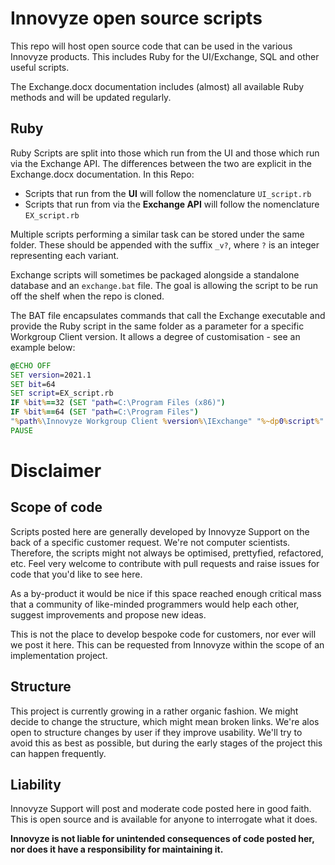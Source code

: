 # Innovyze open source scripts
This repo will host open source code that can be used in the various Innovyze products. This includes Ruby for the UI/Exchange, SQL and other useful scripts.

The Exchange.docx documentation includes (almost) all available Ruby methods and will be updated regularly.

## Ruby
Ruby Scripts are split into those which run from the UI and those which run via the Exchange API. The differences between the two are explicit in the Exchange.docx documentation. In this Repo:
* Scripts that run from the **UI** will follow the nomenclature `UI_script.rb`
* Scripts that run from via the **Exchange API** will follow the nomenclature `EX_script.rb`

Multiple scripts performing a similar task can be stored under the same folder. These should be appended with the suffix `_v?`, where `?` is an integer representing each variant.

Exchange scripts will sometimes be packaged alongside a standalone database and an `exchange.bat` file. The goal is allowing the script to be run off the shelf when the repo is cloned.

The BAT file encapsulates commands that call the Exchange executable and provide the Ruby script in the same folder as a parameter for a specific Workgroup Client version. It allows a degree of customisation - see an example below:
```bat
@ECHO OFF
SET version=2021.1
SET bit=64
SET script=EX_script.rb
IF %bit%==32 (SET "path=C:\Program Files (x86)")
IF %bit%==64 (SET "path=C:\Program Files")
"%path%\Innovyze Workgroup Client %version%\IExchange" "%~dp0%script%" ICM
PAUSE
```

# Disclaimer
## Scope of code
Scripts posted here are generally developed by Innovyze Support on the back of a specific customer request. We're not computer scientists. Therefore, the scripts might not always be optimised, prettyfied, refactored, etc. Feel very welcome to contribute with pull requests and raise issues for code that you'd like to see here.

As a by-product it would be nice if this space reached enough critical mass that a community of like-minded programmers would help each other, suggest improvements and propose new ideas.

This is not the place to develop bespoke code for customers, nor ever will we post it here. This can be requested from Innovyze within the scope of an implementation project.

## Structure
This project is currently growing in a rather organic fashion. We might decide to change the structure, which might mean broken links. We're alos open to structure changes by user if they improve usability. We'll try to avoid this as best as possible, but during the early stages of the project this can happen frequently.

## Liability
Innovyze Support will post and moderate code posted here in good faith. This is open source and is available for anyone to interrogate what it does. 

**Innovyze is not liable for unintended consequences of code posted her, nor does it have a responsibility for maintaining it.**
